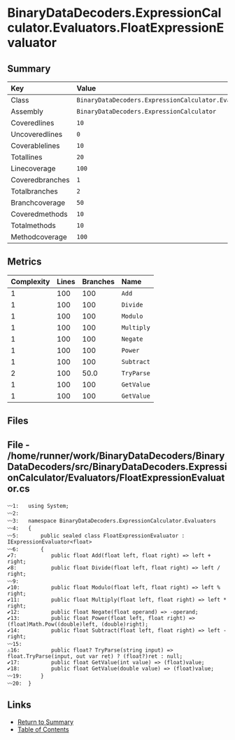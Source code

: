 ﻿# BinaryDataDecoders.ExpressionCalculator.Evaluators.FloatExpressionEvaluator

## Summary

| Key             | Value                                                                         |
| :-------------- | :---------------------------------------------------------------------------- |
| Class           | `BinaryDataDecoders.ExpressionCalculator.Evaluators.FloatExpressionEvaluator` |
| Assembly        | `BinaryDataDecoders.ExpressionCalculator`                                     |
| Coveredlines    | `10`                                                                          |
| Uncoveredlines  | `0`                                                                           |
| Coverablelines  | `10`                                                                          |
| Totallines      | `20`                                                                          |
| Linecoverage    | `100`                                                                         |
| Coveredbranches | `1`                                                                           |
| Totalbranches   | `2`                                                                           |
| Branchcoverage  | `50`                                                                          |
| Coveredmethods  | `10`                                                                          |
| Totalmethods    | `10`                                                                          |
| Methodcoverage  | `100`                                                                         |

## Metrics

| Complexity | Lines | Branches | Name       |
| :--------- | :---- | :------- | :--------- |
| 1          | 100   | 100      | `Add`      |
| 1          | 100   | 100      | `Divide`   |
| 1          | 100   | 100      | `Modulo`   |
| 1          | 100   | 100      | `Multiply` |
| 1          | 100   | 100      | `Negate`   |
| 1          | 100   | 100      | `Power`    |
| 1          | 100   | 100      | `Subtract` |
| 2          | 100   | 50.0     | `TryParse` |
| 1          | 100   | 100      | `GetValue` |
| 1          | 100   | 100      | `GetValue` |

## Files

## File - /home/runner/work/BinaryDataDecoders/BinaryDataDecoders/src/BinaryDataDecoders.ExpressionCalculator/Evaluators/FloatExpressionEvaluator.cs

```CSharp
〰1:   using System;
〰2:   
〰3:   namespace BinaryDataDecoders.ExpressionCalculator.Evaluators
〰4:   {
〰5:       public sealed class FloatExpressionEvaluator : IExpressionEvaluator<float>
〰6:       {
✔7:           public float Add(float left, float right) => left + right;
✔8:           public float Divide(float left, float right) => left / right;
〰9:   
✔10:          public float Modulo(float left, float right) => left % right;
✔11:          public float Multiply(float left, float right) => left * right;
✔12:          public float Negate(float operand) => -operand;
✔13:          public float Power(float left, float right) => (float)Math.Pow((double)left, (double)right);
✔14:          public float Subtract(float left, float right) => left - right;
〰15:  
⚠16:          public float? TryParse(string input) => float.TryParse(input, out var ret) ? (float?)ret : null;
✔17:          public float GetValue(int value) => (float)value;
✔18:          public float GetValue(double value) => (float)value;
〰19:      }
〰20:  }
```

## Links

* [Return to Summary](Summary.md)
* [Table of Contents](../TOC.md)

